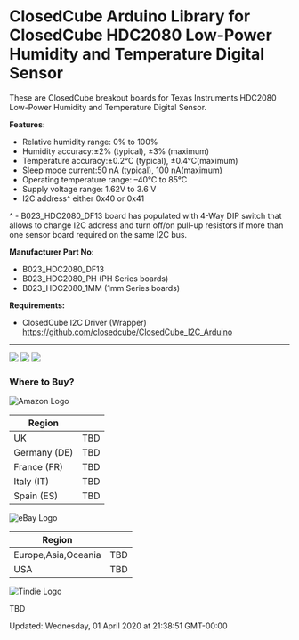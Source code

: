 ClosedCube Arduino Library for
ClosedCube HDC2080 Low-Power Humidity and Temperature Digital Sensor
===========================================================================

These are ClosedCube breakout boards for Texas Instruments HDC2080 Low-Power Humidity and Temperature Digital Sensor.

**Features:**

- Relative humidity range: 0% to 100%
- Humidity accuracy:±2% (typical), ±3% (maximum)
- Temperature accuracy:±0.2°C (typical), ±0.4°C(maximum)
- Sleep mode current:50 nA (typical), 100 nA(maximum)
- Operating temperature range: –40°C to 85°C
- Supply voltage range: 1.62V to 3.6 V
- I2C address^ either 0x40 or 0x41

^ - B023_HDC2080_DF13 board has populated with 4-Way DIP switch that allows to change I2C address and turn off/on pull-up resistors if more than one sensor board required on the same I2C bus.

**Manufacturer Part No:**

- B023_HDC2080_DF13
- B023_HDC2080_PH (PH Series boards)
- B023_HDC2080_1MM (1mm Series boards)

**Requirements:**

- ClosedCube I2C Driver (Wrapper) https://github.com/closedcube/ClosedCube_I2C_Arduino

---

![](https://images.closedcube.uk/B023_HDC2080/ClosedCube_B023_HDC2080_DF13_GitHub1.jpg)
![](https://images.closedcube.uk/B023_HDC2080/ClosedCube_B023_HDC2080_PH_GitHub2.jpg)
![](https://images.closedcube.uk/B023_HDC2080/ClosedCube_B023_HDC2080_1MM_GitHub3.jpg)


### Where to Buy?

![Amazon Logo](https://images.closedcube.uk/logo/github/amazon.png)

| Region  | |
| ------------- | ------------- | 
| UK | TBD |
| Germany (DE) | TBD |
| France (FR) | TBD | 
| Italy (IT) | TBD | 
| Spain (ES) | TBD | 

![eBay Logo](https://images.closedcube.uk/logo/github/ebay.gif)

| Region  |  |
| ------------- | ------------- |
| Europe,Asia,Oceania | TBD |
| USA  | TBD |


![Tindie Logo](https://images.closedcube.uk/logo/github/tindie.png)

TBD



Updated: Wednesday, 01 April 2020 at 21:38:51 GMT-00:00
